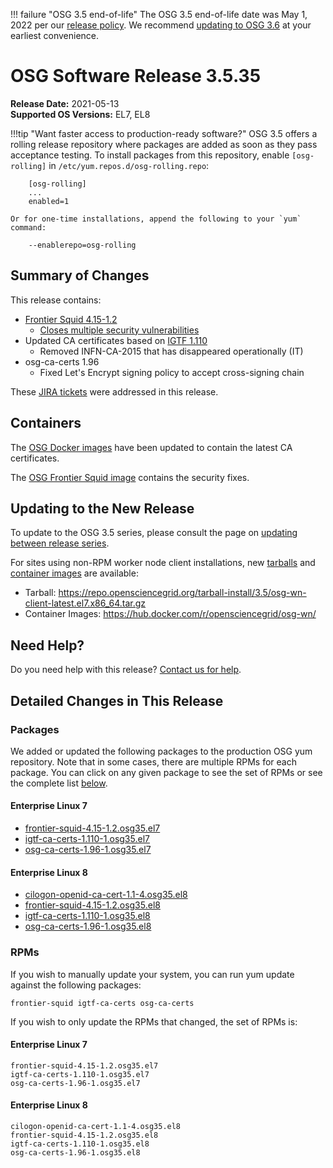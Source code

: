 !!! failure "OSG 3.5 end-of-life"
    The OSG 3.5 end-of-life date was May 1, 2022 per our
    [release policy](https://osg-htc.org/technology/policy/release-series/).
    We recommend
    [updating to OSG 3.6](../updating-to-osg-36.md)
    at your earliest convenience.

OSG Software Release 3.5.35
===========================

**Release Date:** 2021-05-13  
**Supported OS Versions:** EL7, EL8

!!!tip "Want faster access to production-ready software?"
    OSG 3.5 offers a rolling release repository where packages are added as soon as they pass acceptance testing.
    To install packages from this repository, enable `[osg-rolling]` in `/etc/yum.repos.d/osg-rolling.repo`:

        [osg-rolling]
        ...
        enabled=1

    Or for one-time installations, append the following to your `yum` command:

        --enablerepo=osg-rolling

Summary of Changes
------------------

This release contains:

-   [Frontier Squid 4.15-1.2](http://frontier.cern.ch/dist/rpms/frontier-squidRELEASE_NOTES)
    -   [Closes multiple security vulnerabilities](http://lists.squid-cache.org/pipermail/squid-announce/2021-May/000127.html)
-   Updated CA certificates based on [IGTF 1.110](http://dist.eugridpma.info/distribution/igtf/current/CHANGES)
    -   Removed INFN-CA-2015 that has disappeared operationally (IT)
-   osg-ca-certs 1.96
    -   Fixed Let's Encrypt signing policy to accept cross-signing chain


These
[JIRA tickets](https://opensciencegrid.atlassian.net/issues/?jql=project%20%3D%20SOFTWARE%20AND%20fixVersion%20in%20(3.5.35)%20ORDER%20BY%20priority%20DESC%2C%20key%20DESC)
were addressed in this release.

Containers
----------

The [OSG Docker images](https://hub.docker.com/u/opensciencegrid/) have been updated to contain the latest CA certificates.

The [OSG Frontier Squid image](https://hub.docker.com/r/opensciencegrid/frontier-squid) contains the security fixes.

Updating to the New Release
---------------------------

To update to the OSG 3.5 series, please consult the page on
[updating between release series](../updating-to-osg-35.md).

For sites using non-RPM worker node client installations, new [tarballs](../../worker-node/install-wn-tarball.md) and
[container images](../../worker-node/using-wn-containers.md) are available:

- Tarball: <https://repo.opensciencegrid.org/tarball-install/3.5/osg-wn-client-latest.el7.x86_64.tar.gz>
- Container Images: <https://hub.docker.com/r/opensciencegrid/osg-wn/>

Need Help?
----------

Do you need help with this release? [Contact us for help](../../common/help.md).

Detailed Changes in This Release
--------------------------------

### Packages

We added or updated the following packages to the production OSG yum repository.
Note that in some cases, there are multiple RPMs for each package.
You can click on any given package to see the set of RPMs or see the complete list [below](#rpms).

#### Enterprise Linux 7

-   [frontier-squid-4.15-1.2.osg35.el7](https://koji.chtc.wisc.edu/koji/search?match=glob&type=build&terms=frontier-squid-4.15-1.2.osg35.el7)
-   [igtf-ca-certs-1.110-1.osg35.el7](https://koji.chtc.wisc.edu/koji/search?match=glob&type=build&terms=igtf-ca-certs-1.110-1.osg35.el7)
-   [osg-ca-certs-1.96-1.osg35.el7](https://koji.chtc.wisc.edu/koji/search?match=glob&type=build&terms=osg-ca-certs-1.96-1.osg35.el7)

#### Enterprise Linux 8

-   [cilogon-openid-ca-cert-1.1-4.osg35.el8](https://koji.chtc.wisc.edu/koji/search?match=glob&type=build&terms=cilogon-openid-ca-cert-1.1-4.osg35.el8)
-   [frontier-squid-4.15-1.2.osg35.el8](https://koji.chtc.wisc.edu/koji/search?match=glob&type=build&terms=frontier-squid-4.15-1.2.osg35.el8)
-   [igtf-ca-certs-1.110-1.osg35.el8](https://koji.chtc.wisc.edu/koji/search?match=glob&type=build&terms=igtf-ca-certs-1.110-1.osg35.el8)
-   [osg-ca-certs-1.96-1.osg35.el8](https://koji.chtc.wisc.edu/koji/search?match=glob&type=build&terms=osg-ca-certs-1.96-1.osg35.el8)

### RPMs

If you wish to manually update your system, you can run yum update against the following packages:

    frontier-squid igtf-ca-certs osg-ca-certs 

If you wish to only update the RPMs that changed, the set of RPMs is:

#### Enterprise Linux 7

``` file
frontier-squid-4.15-1.2.osg35.el7
igtf-ca-certs-1.110-1.osg35.el7
osg-ca-certs-1.96-1.osg35.el7
```

#### Enterprise Linux 8

``` file
cilogon-openid-ca-cert-1.1-4.osg35.el8
frontier-squid-4.15-1.2.osg35.el8
igtf-ca-certs-1.110-1.osg35.el8
osg-ca-certs-1.96-1.osg35.el8
```


